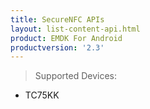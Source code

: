 ```yaml
---
title: SecureNFC APIs
layout: list-content-api.html
product: EMDK For Android
productversion: '2.3'
---
```

>Supported Devices:
* TC75KK











